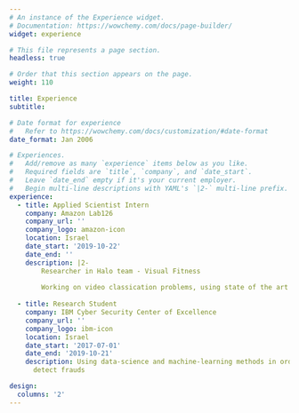 ```yaml
---
# An instance of the Experience widget.
# Documentation: https://wowchemy.com/docs/page-builder/
widget: experience

# This file represents a page section.
headless: true

# Order that this section appears on the page.
weight: 110

title: Experience
subtitle:

# Date format for experience
#   Refer to https://wowchemy.com/docs/customization/#date-format
date_format: Jan 2006

# Experiences.
#   Add/remove as many `experience` items below as you like.
#   Required fields are `title`, `company`, and `date_start`.
#   Leave `date_end` empty if it's your current employer.
#   Begin multi-line descriptions with YAML's `|2-` multi-line prefix.
experience:
  - title: Applied Scientist Intern
    company: Amazon Lab126
    company_url: ''
    company_logo: amazon-icon
    location: Israel
    date_start: '2019-10-22'
    date_end: ''
    description: |2-
        Researcher in Halo team - Visual Fitness
        
        Working on video classication problems, using state of the art computer vision methods
        
  - title: Research Student
    company: IBM Cyber Security Center of Excellence
    company_url: ''
    company_logo: ibm-icon
    location: Israel
    date_start: '2017-07-01'
    date_end: '2019-10-21'
    description: Using data-science and machine-learning methods in order to
      detect frauds

design:
  columns: '2'
---
```

